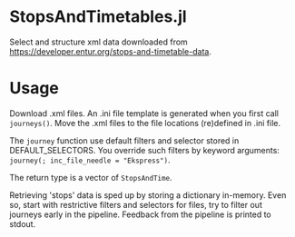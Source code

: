 # StopsAndTimetables.jl
Select and structure xml data downloaded from https://developer.entur.org/stops-and-timetable-data. 

# Usage
Download .xml files. An .ini file template is generated when you first call `journeys()`. Move the .xml files
to the file locations (re)defined in .ini file.

The `journey` function use default filters and selector stored in DEFAULT_SELECTORS. You override such filters
by keyword arguments: `journey(; inc_file_needle = "Ekspress")`.

The return type is a vector of `StopsAndTime`.

Retrieving 'stops' data is sped up by storing a dictionary in-memory. Even so, start with restrictive filters and
selectors for files, try to filter out journeys early in the pipeline. Feedback from the pipeline is printed to stdout.

